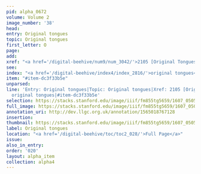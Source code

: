 ```yaml
---
pid: alpha_0672
volume: Volume 2
image_number: '38'
head:
entry: Original tongues
topic: Original tongues
first_letter: O
page:
add:
xref: "<a href='/digital-beehive/num9/num_3042/'>2105 [Original Tongues]</a>"
see:
index: "<a href='/digital-beehive/index4/index_2816/'>original tongues</a>"
item: "#item-dc3f33b5e"
unparsed:
line: 'Entry: Original tongues|Topic: Original tongues|Xref: 2105 [Original Tongues]|Index:
  original tongues|#item-dc3f33b5e'
selection: https://stacks.stanford.edu/image/iiif/fm855tg5659/1607_0505/783,791,3059,533/full/0/default.jpg
full_image: https://stacks.stanford.edu/image/iiif/fm855tg5659/1607_0505/full/full/0/default.jpg
annotation_uri: http://dev.llgc.org.uk/annotation/1565018767128
insertion:
thumbnail: https://stacks.stanford.edu/image/iiif/fm855tg5659/1607_0505/783,791,600,180/250,/0/default.jpg
label: Original tongues
location: "<a href='/digital-beehive/toc/toc2_028/'>Full Page</a>"
issue:
also_in_entry:
order: '020'
layout: alpha_item
collection: alpha4
---
```

